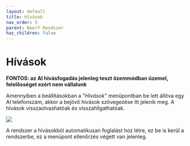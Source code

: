```yaml
---
layout: default
title: Hívások
nav_order: 5
parent: NeerY Rendszer
has_children: false
---
```

# Hívások

**FONTOS: az AI hívásfogadás jelenleg teszt özemmódban üzemel, felelősséget ezért nem vállalunk**

Amennyiben a beállításokban a "_Hívások"_ menüpontban be lett állítva egy AI telefonszám, akkor a bejövő hívások szövegezése itt jelenik meg. A hívások visszaolvashatóak és visszahllgathatóak.

![](../../assets/images/calls/calls.png)

A rendszer a hívásokból automatikusan foglalást hoz létre, ez be is kerül a rendszerbe, ez a menüpont ellenőrzés végett van jelenleg.